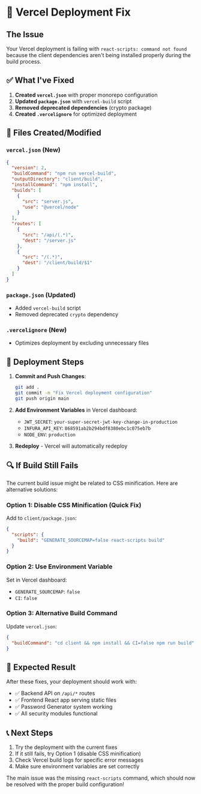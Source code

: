 # 🚀 Vercel Deployment Fix

## The Issue
Your Vercel deployment is failing with `react-scripts: command not found` because the client dependencies aren't being installed properly during the build process.

## ✅ What I've Fixed

1. **Created `vercel.json`** with proper monorepo configuration
2. **Updated `package.json`** with `vercel-build` script
3. **Removed deprecated dependencies** (crypto package)
4. **Created `.vercelignore`** for optimized deployment

## 🔧 Files Created/Modified

### `vercel.json` (New)
```json
{
  "version": 2,
  "buildCommand": "npm run vercel-build",
  "outputDirectory": "client/build",
  "installCommand": "npm install",
  "builds": [
    {
      "src": "server.js",
      "use": "@vercel/node"
    }
  ],
  "routes": [
    {
      "src": "/api/(.*)",
      "dest": "/server.js"
    },
    {
      "src": "/(.*)",
      "dest": "/client/build/$1"
    }
  ]
}
```

### `package.json` (Updated)
- Added `vercel-build` script
- Removed deprecated `crypto` dependency

### `.vercelignore` (New)
- Optimizes deployment by excluding unnecessary files

## 🚀 Deployment Steps

1. **Commit and Push Changes**:
   ```bash
   git add .
   git commit -m "Fix Vercel deployment configuration"
   git push origin main
   ```

2. **Add Environment Variables** in Vercel dashboard:
   - `JWT_SECRET`: `your-super-secret-jwt-key-change-in-production`
   - `INFURA_API_KEY`: `868591ab2b294bdf8380ebc1c075eb7b`
   - `NODE_ENV`: `production`

3. **Redeploy** - Vercel will automatically redeploy

## 🔍 If Build Still Fails

The current build issue might be related to CSS minification. Here are alternative solutions:

### Option 1: Disable CSS Minification (Quick Fix)
Add to `client/package.json`:
```json
{
  "scripts": {
    "build": "GENERATE_SOURCEMAP=false react-scripts build"
  }
}
```

### Option 2: Use Environment Variable
Set in Vercel dashboard:
- `GENERATE_SOURCEMAP`: `false`
- `CI`: `false`

### Option 3: Alternative Build Command
Update `vercel.json`:
```json
{
  "buildCommand": "cd client && npm install && CI=false npm run build"
}
```

## 🎯 Expected Result

After these fixes, your deployment should work with:
- ✅ Backend API on `/api/*` routes
- ✅ Frontend React app serving static files
- ✅ Password Generator system working
- ✅ All security modules functional

## 📞 Next Steps

1. Try the deployment with the current fixes
2. If it still fails, try Option 1 (disable CSS minification)
3. Check Vercel build logs for specific error messages
4. Make sure environment variables are set correctly

The main issue was the missing `react-scripts` command, which should now be resolved with the proper build configuration!

